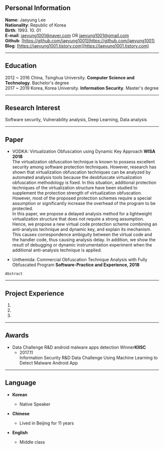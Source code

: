 ## Personal Information

<strong>Name</strong>:   Jaeyung Lee<br>
<strong>Nationality</strong>:   Republic of Korea <br>
<strong>Birth</strong>:  1993. 10. 01<br>
<strong>E-mail</strong>: jaeyung1001@naver.com OR jaeyung1001@gmail.com<br>
<strong>Github</strong>: [https://github.com/jaeyung1001](https://github.com/jaeyung1001)<br>
<strong>Blog</strong>:   [https://jaeyung1001.tistory.com](https://jaeyung1001.tistory.com)

***
## Education

2012 ~ 2016 China, Tsinghua University. <strong>Computer Science and Technology</strong>. Bachelor's degree <br>
2017 ~ 2019 Korea, Korea University. <strong>Information Security</strong>. Master's degree <br>

***
## Research Interest

Software security, Vulnerability analysis, Deep Learning, Data analysis

***
## Paper

- VODKA: Virtualization Obfuscation using Dynamic Key Approach <strong>WISA 2018</strong><br>
  The virtualization obfuscation technique is known to possess excellent security among software protection techniques. However, research has shown that virtualization obfuscation techniques can be analyzed by automated analysis tools because the deobfuscate virtualization obfuscation methodology is fixed. In this situation, additional protection techniques of the virtualization structure have been studied to supplement the protection strength of virtualization obfuscation. However, most of the proposed protection schemes require a special assumption or significantly increase the overhead of the program to be protected.<br>
  In this paper, we propose a delayed analysis method for a lightweight virtualization structure that does not require a strong assumption. Hence, we propose a new virtual code protection scheme combining an anti-analysis technique and dynamic key, and explain its mechanism. This causes correspondence ambiguity between the virtual code and the handler code, thus causing analysis delay. In addition, we show the result of debugging or dynamic instrumentation experiment when the additional anti-analysis technique is applied.

- Unthemida: Commercial Obfuscation Technique Analysis with Fully Obfuscated Program <strong>Software-Practice and Experience, 2018</strong>
```
Abstract
```

***
## Project Experience

1. 
2. 
3. 

***
## Awards

- Data Challenge R&D android malware apps detection Winner**KIISC**
  - 2017.11<br>
  Information Security R&D Data Challenge Using Machine Learning to Detect Malware Android App

***
## Language

- **Korean**
  - Native Speaker
  
- **Chinese**
  - Lived in Beijing for 11 years
  
- **English**
  - Middle class


